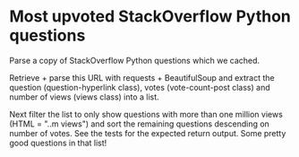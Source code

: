 # Most upvoted StackOverflow Python questions

Parse a copy of StackOverflow Python questions which we cached.

Retrieve + parse this URL with requests + BeautifulSoup and extract the question (question-hyperlink class), votes (vote-count-post class) and number of views (views class) into a list.

Next filter the list to only show questions with more than one million views (HTML = "..m views") and sort the remaining questions descending on number of votes. See the tests for the expected return output. Some pretty good questions in that list!
